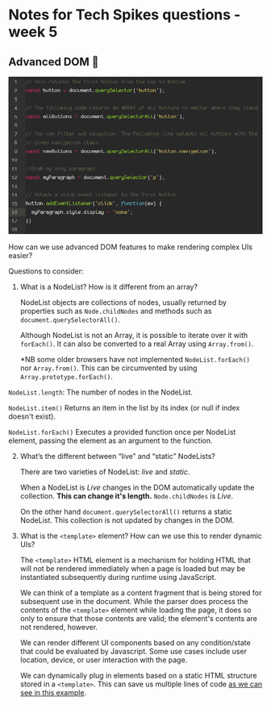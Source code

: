 # Notes for Tech Spikes questions - week 5

## Advanced DOM 🤔

![image showing code of common DOM manipulation methods](dommanipulation.png)

How can we use advanced DOM features to make rendering complex UIs easier?

Questions to consider:

1. What is a NodeList? How is it different from an array?

   NodeList objects are collections of nodes, usually returned by properties such as `Node.childNodes` and methods such as `document.querySelectorAll()`.

   Although NodeList is not an Array, it is possible to iterate over it with `forEach()`. It can also be converted to a real Array using `Array.from()`.

   \*NB some older browsers have not implemented `NodeList.forEach()` nor `Array.from()`. This can be circumvented by using `Array.prototype.forEach()`.

`NodeList.length`: The number of nodes in the NodeList.

`NodeList.item()`
Returns an item in the list by its index (or null if index doesn't exist).

`NodeList.forEach()`
Executes a provided function once per NodeList element, passing the element as an argument to the function.

2. What’s the different between “live” and “static” NodeLists?

   There are two varieties of NodeList: <em>live</em> and <em>static</em>.

   When a NodeList is <em>Live</em> changes in the DOM automatically update the collection. **This can change it's length.** `Node.childNodes` is <em>Live</em>.

   On the other hand `document.querySelectorAll()` returns a static NodeList. This collection is not updated by changes in the DOM.

3. What is the `<template>` element? How can we use this to render dynamic UIs?

   The `<template>` HTML element is a mechanism for holding HTML that will not be rendered immediately when a page is loaded but may be instantiated subsequently during runtime using JavaScript.

   We can think of a template as a content fragment that is being stored for subsequent use in the document. While the parser does process the contents of the `<template>` element while loading the page, it does so only to ensure that those contents are valid; the element's contents are not rendered, however.

   We can render different UI components based on any condition/state that could be evaluated by Javascript. Some use cases include user location, device, or user interaction with the page.

   We can dynamically plug in elements based on a static HTML structure stored in a `<template>`. This can save us multiple lines of code [as we can see in this example](https://codepen.io/oliverjam/pen/yLNEOQO?editors=1010).
